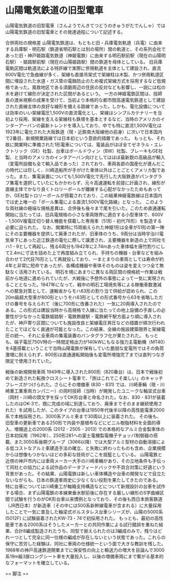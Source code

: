 # 山陽電気鉄道の旧型電車

山陽電気鉄道の旧型電車（さんようでんきてつどうのきゅうがたでんしゃ）では山陽電気鉄道の旧型電車とその発達過程について記述する。

合併両社の規格差
山陽電気鉄道は、もともと旧・兵庫電気軌道（兵電）に由来する兵庫駅 - 明石駅（鉄道省明石駅とは別の場所）間の軌道と、その系列会社であった旧・神戸姫路電気鉄道（神姫電鉄）に由来する明石駅前駅（現在の山陽明石駅） - 姫路駅前駅（現在の山陽姫路駅）間の鉄道を母体としている。
旧兵庫電軌区間は軌道法による特許線で実際に併用軌道を主体として建設され、直流600V電化で急曲線が多く、架線も直接吊架式で架線柱は木製、かつ併用軌道区間に埋設された水道・ガス管の電蝕防止のため複式架線方式を採用するなど低規格であった。風致地区である須磨周辺の住民の反対なども影響し、一説には松の木を避けて線形が決定された区間があるという。
一方の神姫電鉄区間は、技師長の渡米視察の成果を受けて、当初より本格的な都市間高速電気鉄道として建設された直線主体の良好な線形を備える路線であった。しかも、電化設備については効率のいい架線電圧1,500Vの直流電化とし、架線はシンプルカテナリーを当初より採用、架線を支える架線柱も鉄塔を基本とするなど、当時のアメリカのインターアーバンの最新トレンドを導入しており、中でも特に直流1,500V電化は1923年に電化された大阪鉄道（現・近鉄南大阪線他の前身）に次いで日本国内で2番目、新規開業路線では日本初という意欲的措置であった。
もっとも、それ故に開業時に準備された1形電車については、電装品がほぼ全てゼネラル・エレクトリック（GE）社製、台車はボールドウィン（BW）社製、ブレーキもGE社製、と当時のアメリカのインタアーバン向けとしてはほぼ最新鋭の高級品が輸入（変電所設備も全て輸入品であった）されており、車両各部の国産化が進んだこの時代には珍しく、川崎造船所が手がけた車体以外はことごとくアメリカ製であった。また、集電装置についても1,500V電化で先行した大阪鉄道がパンタグラフ集電を選択していたにもかかわらず、元々高速運転を前提に計画され、線形が直線主体でかなり良くトロリーポールが離線する心配がなかったためもあってか、GE社製トロリーポールが搭載されており、この結果神姫電鉄線は日本国内では史上唯一の「ポール集電による直流1,500V電化路線」となった。
このような両社線の極端な規格差異は、合併後も後々まで尾を引いた。このため直通運転開始に当たっては、旧兵電規格の小さな車両限界に適合する小型車体で、600V - 1,500V複電圧切り替え機能を搭載した専用車（51形・初代76形）を製造する必要に迫られた。
なお、開業時に15両揃えられた神姫1形は全車が51形の第一陣にその主要機器を提供して廃車されたが、旧車体のうち、9両分は当時宇治川電気傘下にあった近江鉄道の電化に際して譲渡され、主要機器を新造の上で同社モハ1 - 9として再起し、残る6両分も1942年に2.74mあった車体幅を唐竹割りにして2.4mに寸法を詰めた上で再度組み立てられ、手持ちの機器・台車などを組み合わせて2代目76形として再就役しており、一まとまりの車両としては寿命が約4年と非常に短命であったが、各構成機器や車体そのものは姿を変えつつ全て無駄なく活用されている。
明石を境にあまりに異なる両区間の規格統一作業は戦前から地道に進められていたが、大戦後に予想外の事態によって一気に実現されることとなった。1947年になって、戦中の明石工場焼失等による稼働車数激減への緊急対策として、運輸省からモハ63形の割り当て供給が認められ、この20m級超大型車が800形というモハ63形としての形式番号から63を省略しただけの番号を与えられて（後に700形に改番された）一気に20両導入されたのである。この形式は建設当時から高規格で入線に当たっての地上設備の手直しの必要性が少なかった電鉄姫路駅 - 電鉄飾磨駅 - 電鉄網干駅方面より順に導入されたが、神戸寄り区間についても施設改良と架線電圧昇圧などの措置が順次行われたことでほどなく直通が可能となった。この結果、全線の施設建築限界と架線電圧の統一、それに全車両の集電装置のパンタグラフ化が果たされた。
もっとも、端子電圧750V時の一時間定格出力が140kWにもなる強力主電動機（MT40）を4基搭載ということで当時山陽電鉄が保有していた脆弱な変電所ではその負荷激増に耐えられず、800形は直通運転開始後も変電所増強完了までは直列つなぎ限定で使用されていた。

戦後の新規開発車両
1949年に導入された800形（820番台）は、日本で戦後初めて新造された転換クロスシート電車で、「旅はこれでこそ楽しい」のキャッチフレーズがつけられた。さらにその増備車 (830 - 831) では、川崎車輛（現・川崎重工業車両カンパニー）の岡村技師（当時）が開発したユニークな軸梁式台車（岡村 - 川崎の頭文字を採ってOK形台車と命名された。なお、830 - 831が装着したのはOK-3で、既に完成の域に到達しており、廃車までそのまま継続使用された）を試用したが、このタイプの台車は1950年代後半以降の高性能電車2000系で本格採用され、3000系アルミ車まで30両以上に装着された。
その後も、旧型車の更新車である250形で内装や屋根布などにビニル樹脂材料を全面的導入、増備途上の2000系 (2012 - 2505 - 2013) での本格的なアルミ合金製車体の日本初採用（1962年）、250形281への富士電機製電機子チョッパ制御器の搭載、また3050系後期グループ（3066以降）では大型アルミ型材の自動溶接による低コストなアルミ車建造手法の確立、と失敗に終わったものも含め、企業規模からは想像もつかないほどの多彩な技術がここを揺籃としている。
山陽電鉄と近傍の神戸市内には車両メーカー大手の川崎車輛があり、その立地条件も手伝って同社との協力による試作品のデータフィードバックや不具合対策に好適という背景があった。その結果、山陽電鉄は新しい車体構造や台車の開発などで目立たないながらも、日本の鉄道車両史に少なくない役割を果たしてきたのである。
特に台車については川崎重工が軸箱支持構造などについて新規設計の台車を試作する場合、まず山陽電鉄の本線東垂水駅前後に存在する厳しい線形のS字曲線区間で試験を行うのがOK形台車以来慣例となっており、その後も西日本旅客鉄道（JR西日本）が新造車（その中には500系新幹線電車が含まれる）に大量採用したことで一気に普及した軸梁式ボルスタレス台車シリーズが、山陽の5000系 (5012F) に試験装着されたKW-73・74で初採用された。
もっとも、最初の高性能車である2000系はそうしたメーカーとの共同作業による試行錯誤を重ねた結果、合計8編成製造されたうち、同型で揃えられたのは3編成のみで、残りはどれ一つとして完全に同一仕様の編成が存在しないという状態であった。これらの保守に苦労した経験は、同社に車両の仕様統一という面で大きな教訓を残した。1968年の神戸高速鉄道開業までに保安性の向上と輸送力の増大を目論んで3000系19m級3扉ロングシート車を大量投入し、以後の増備車両にまで繋がる基本的なフォーマットを確立している。


== 脚注 ==